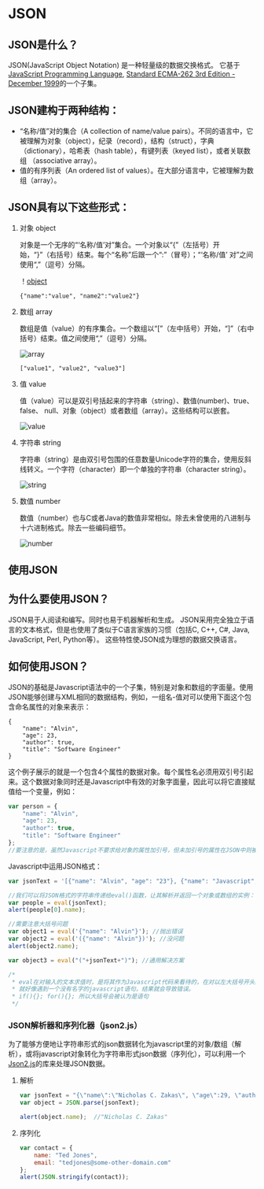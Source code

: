 # JSON

## JSON是什么？

JSON(JavaScript Object Notation) 是一种轻量级的数据交换格式。 它基于[JavaScript Programming Language](http://www.crockford.com/javascript), [Standard ECMA-262 3rd Edition - December 1999](http://www.ecma-international.org/publications/files/ECMA-ST/Ecma-262.pdf)的一个子集。 

## JSON建构于两种结构：

* “名称/值”对的集合（A collection of name/value pairs）。不同的语言中，它被理解为对象（object），纪录（record），结构（struct），字典（dictionary），哈希表（hash table），有键列表（keyed list），或者关联数组 （associative array）。
* 值的有序列表（An ordered list of values）。在大部分语言中，它被理解为数组（array）。

## JSON具有以下这些形式：
    
1. 对象 object

    对象是一个无序的“‘名称/值’对”集合。一个对象以“{”（左括号）开始，“}”（右括号）结束。每个“名称”后跟一个“:”（冒号）；“‘名称/值’ 对”之间使用“,”（逗号）分隔。

    ！[object](http://www.json.org/object.gif)        

    ```
    {"name":"value", "name2":"value2"}
    ```

2. 数组 array

    数组是值（value）的有序集合。一个数组以“[”（左中括号）开始，“]”（右中括号）结束。值之间使用“,”（逗号）分隔。

    ![array](http://www.json.org/array.gif)   

    ```
    ["value1", "value2", "value3"]
    ```
3. 值 value

    值（value）可以是双引号括起来的字符串（string）、数值(number)、true、false、 null、对象（object）或者数组（array）。这些结构可以嵌套。

    ![value](http://www.json.org/value.gif)   
    
4. 字符串 string

    字符串（string）是由双引号包围的任意数量Unicode字符的集合，使用反斜线转义。一个字符（character）即一个单独的字符串（character string）。

    ![string](http://www.json.org/string.gif)   

5. 数值 number

    数值（number）也与C或者Java的数值非常相似。除去未曾使用的八进制与十六进制格式。除去一些编码细节。

    ![number](http://www.json.org/number.gif)   
           
## 使用JSON

## 为什么要使用JSON？

JSON易于人阅读和编写。同时也易于机器解析和生成。 JSON采用完全独立于语言的文本格式，但是也使用了类似于C语言家族的习惯（包括C, C++, C#, Java, JavaScript, Perl, Python等）。 这些特性使JSON成为理想的数据交换语言。

## 如何使用JSON？

JSON的基础是Javascript语法中的一个子集，特别是对象和数组的字面量。使用JSON能够创建与XML相同的数据结构，例如，一组名-值对可以使用下面这个包含命名属性的对象来表示：

```
{
    "name": "Alvin",
    "age": 23,
    "author": true,
    "title": "Software Engineer"
}
```

这个例子展示的就是一个包含4个属性的数据对象。每个属性名必须用双引号引起来。这个数据对象同时还是Javascript中有效的对象字面量，因此可以将它直接赋值给一个变量，例如：

```javascript
var person = {
    "name": "Alvin",
    "age": 23,
    "author": true,
    "title": "Software Engineer"
};
//要注意的是，虽然Javascript不要求给对象的属性加引号，但未加引号的属性在JSON中则被视为一个语法错误。
```

Javascript中运用JSON格式：

```javascript
var jsonText = '[{"name": "Alvin", "age": "23"}, {"name": "Javascript", "age": "15"}]';

//我们可以将JSON格式的字符串传递给eval()函数，让其解析并返回一个对象或数组的实例：
var people = eval(jsonText);
alert(people[0].name);

//需要注意大括号问题
var object1 = eval('{"name": "Alvin"}'); //抛出错误
var object2 = eval('({"name": "Alvin"})'); //没问题
alert(object2.name);

var object3 = eval("("+jsonText+")"); //通用解决方案

/*
 * eval在对输入的文本求值时，是将其作为Javascript代码来看待的，在对以左大括号开头的对象求值时，
 * 就好像遇到一个没有名字的javascript语句，结果就会导致错误。
 * if(){}; for(){}; 所以大括号会被认为是语句
 */ 
```

### JSON解析器和序列化器（json2.js）

为了能够方便地让字符串形式的json数据转化为javascript里的对象/数组（解析），或将javascript对象转化为字符串形式json数据（序列化），可以利用一个[Json2.js](https://github.com/douglascrockford/JSON-js)的库来处理JSON数据。

1. 解析
    
    ```javascript
    var jsonText = "{\"name\":\"Nicholas C. Zakas\", \"age\":29, \"author\":true }";
    var object = JSON.parse(jsonText);

    alert(object.name);  //"Nicholas C. Zakas"
    ```

2. 序列化

    ```javascript
    var contact = {
        name: "Ted Jones",
        email: "tedjones@some-other-domain.com"        
    };
    alert(JSON.stringify(contact));
    ```
